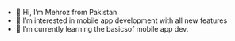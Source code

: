 - 👋 Hi, I’m Mehroz from Pakistan
- 👀 I’m interested in mobile app development with all new features 
- 🌱 I’m currently learning the basicsof mobile app dev.




<!---
Mehrose813/Mehrose813 is a ✨ special ✨ repository because its `README.md` (this file) appears on your GitHub profile.
You can click the Preview link to take a look at your changes.
--->

